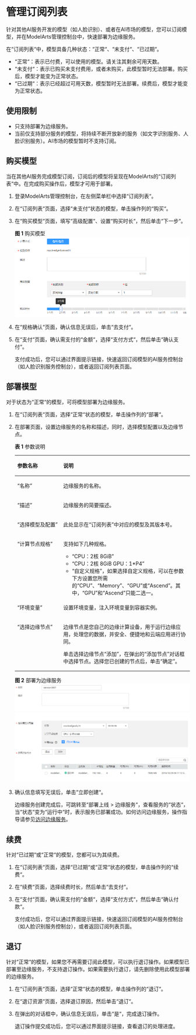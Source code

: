 # 管理订阅列表<a name="modelarts_23_0127"></a>

针对其他AI服务开发的模型（如人脸识别）、或者在AI市场的模型，您可以订阅模型，并在ModelArts管理控制台中，快速部署为边缘服务。

在“订阅列表“中，模型具备几种状态：“正常“、“未支付“、“已过期“。

-   “正常“：表示已付费，可以使用的模型。请关注其剩余可用天数。
-   “未支付“：表示已购买未支付费用，或者未购买，此模型暂时无法部署。购买后，模型才能变为正常状态。
-   “已过期“：表示已经超过可用天数，模型暂时无法部署。续费后，模型才能变为正常状态。

## 使用限制<a name="section10392100103112"></a>

-   只支持部署为边缘服务。
-   当前仅支持部分服务的模型，将持续不断开放新的服务（如文字识别服务、人脸识别服务）。AI市场的模型暂时不支持订阅。

## 购买模型<a name="section5219051113219"></a>

当在其他AI服务完成模型订阅，订阅后的模型将呈现在ModelArts的“订阅列表“中。在完成购买操作后，模型才可用于部署。

1.  登录ModelArts管理控制台，在左侧菜单栏中选择“订阅列表“。
2.  在“订阅列表“页面，选择“未支付“状态的模型，单击操作列的“购买“。
3.  在“购买模型“页面，填写“高级配置“、设置“购买时长“，然后单击“下一步“。

    **图 1**  购买模型<a name="fig6533162905314"></a>  
    ![](figures/购买模型.png "购买模型")

4.  在“规格确认“页面，确认信息无误后，单击“去支付“。
5.  在“支付“页面，确认需支付的“金额“，选择“支付方式“，然后单击“确认支付“。

    支付成功后，您可以通过界面提示链接，快速返回订阅模型的AI服务控制台（如人脸识别服务控制台），或者返回订阅列表页面。


## 部署模型<a name="section9449125593211"></a>

对于状态为“正常“的模型，可将模型部署为边缘服务。

1.  在“订阅列表“页面，选择“正常“状态的模型，单击操作列的“部署“。
2.  在部署页面，设置边缘服务的名称和描述，同时，选择模型配置以及边缘节点。

    **表 1**  参数说明

    <a name="table1029041641314"></a>
    <table><thead align="left"><tr id="row1129018169133"><th class="cellrowborder" valign="top" width="26.25%" id="mcps1.2.3.1.1"><p id="p16290181619130"><a name="p16290181619130"></a><a name="p16290181619130"></a>参数名称</p>
    </th>
    <th class="cellrowborder" valign="top" width="73.75%" id="mcps1.2.3.1.2"><p id="p1729071601311"><a name="p1729071601311"></a><a name="p1729071601311"></a>说明</p>
    </th>
    </tr>
    </thead>
    <tbody><tr id="row196625149129"><td class="cellrowborder" valign="top" width="26.25%" headers="mcps1.2.3.1.1 "><p id="p1266281412126"><a name="p1266281412126"></a><a name="p1266281412126"></a><span class="parmname" id="parmname10595358111310"><a name="parmname10595358111310"></a><a name="parmname10595358111310"></a>“名称”</span></p>
    </td>
    <td class="cellrowborder" valign="top" width="73.75%" headers="mcps1.2.3.1.2 "><p id="p1966291441211"><a name="p1966291441211"></a><a name="p1966291441211"></a>边缘服务的名称。</p>
    </td>
    </tr>
    <tr id="row5421141218"><td class="cellrowborder" valign="top" width="26.25%" headers="mcps1.2.3.1.1 "><p id="p1351611201218"><a name="p1351611201218"></a><a name="p1351611201218"></a><span class="parmname" id="parmname1049710201414"><a name="parmname1049710201414"></a><a name="parmname1049710201414"></a>“描述”</span></p>
    </td>
    <td class="cellrowborder" valign="top" width="73.75%" headers="mcps1.2.3.1.2 "><p id="p19551119125"><a name="p19551119125"></a><a name="p19551119125"></a>边缘服务的简要描述。</p>
    </td>
    </tr>
    <tr id="row192909169134"><td class="cellrowborder" valign="top" width="26.25%" headers="mcps1.2.3.1.1 "><p id="p029051691314"><a name="p029051691314"></a><a name="p029051691314"></a><span class="parmname" id="parmname27471632132915"><a name="parmname27471632132915"></a><a name="parmname27471632132915"></a>“选择模型及配置”</span></p>
    </td>
    <td class="cellrowborder" valign="top" width="73.75%" headers="mcps1.2.3.1.2 "><p id="p18291141691311"><a name="p18291141691311"></a><a name="p18291141691311"></a>此处显示在<span class="wintitle" id="wintitle1455014932716"><a name="wintitle1455014932716"></a><a name="wintitle1455014932716"></a>“订阅列表”</span>中对应的模型及其版本号。</p>
    </td>
    </tr>
    <tr id="row5291716141314"><td class="cellrowborder" valign="top" width="26.25%" headers="mcps1.2.3.1.1 "><p id="p82911316131319"><a name="p82911316131319"></a><a name="p82911316131319"></a><span class="parmname" id="parmname916112351295"><a name="parmname916112351295"></a><a name="parmname916112351295"></a>“计算节点规格”</span></p>
    </td>
    <td class="cellrowborder" valign="top" width="73.75%" headers="mcps1.2.3.1.2 "><p id="p529115169136"><a name="p529115169136"></a><a name="p529115169136"></a>支持如下几种规格。</p>
    <a name="ul194691155507"></a><a name="ul194691155507"></a><ul id="ul194691155507"><li><span class="parmname" id="parmname143468561502"><a name="parmname143468561502"></a><a name="parmname143468561502"></a>“CPU：2核 8GiB”</span></li><li><span class="parmname" id="parmname1184225355011"><a name="parmname1184225355011"></a><a name="parmname1184225355011"></a>“CPU：2核 8GiB GPU：1*P4”</span></li><li><span class="parmname" id="parmname11479849115012"><a name="parmname11479849115012"></a><a name="parmname11479849115012"></a>“自定义规格”</span>，如果选择自定义规格，可以在参数下方设置您所需的<span class="parmname" id="parmname2019719565214"><a name="parmname2019719565214"></a><a name="parmname2019719565214"></a>“CPU”</span>、<span class="parmname" id="parmname107321867527"><a name="parmname107321867527"></a><a name="parmname107321867527"></a>“Memory”</span>、<span class="parmname" id="parmname187208845215"><a name="parmname187208845215"></a><a name="parmname187208845215"></a>“GPU”</span>或<span class="parmname" id="parmname532551010528"><a name="parmname532551010528"></a><a name="parmname532551010528"></a>“Ascend”</span>。其中，<span class="parmname" id="parmname1141413166522"><a name="parmname1141413166522"></a><a name="parmname1141413166522"></a>“GPU”</span>和<span class="parmname" id="parmname134144164524"><a name="parmname134144164524"></a><a name="parmname134144164524"></a>“Ascend”</span>只能二选一。</li></ul>
    </td>
    </tr>
    <tr id="row8292181619132"><td class="cellrowborder" valign="top" width="26.25%" headers="mcps1.2.3.1.1 "><p id="p1929218169132"><a name="p1929218169132"></a><a name="p1929218169132"></a><span class="parmname" id="parmname131993718294"><a name="parmname131993718294"></a><a name="parmname131993718294"></a>“环境变量”</span></p>
    </td>
    <td class="cellrowborder" valign="top" width="73.75%" headers="mcps1.2.3.1.2 "><p id="p16292816131313"><a name="p16292816131313"></a><a name="p16292816131313"></a>设置环境变量，注入环境变量到容器实例。</p>
    </td>
    </tr>
    <tr id="row1029291621311"><td class="cellrowborder" valign="top" width="26.25%" headers="mcps1.2.3.1.1 "><p id="p9159454135117"><a name="p9159454135117"></a><a name="p9159454135117"></a><span class="parmname" id="parmname828263972917"><a name="parmname828263972917"></a><a name="parmname828263972917"></a>“选择边缘节点”</span></p>
    </td>
    <td class="cellrowborder" valign="top" width="73.75%" headers="mcps1.2.3.1.2 "><p id="p106851842165311"><a name="p106851842165311"></a><a name="p106851842165311"></a>边缘节点是您自己的边缘计算设备，用于运行边缘应用，处理您的数据，并安全、便捷地和云端应用进行协同。</p>
    <p id="p1615775416514"><a name="p1615775416514"></a><a name="p1615775416514"></a>单击选择边缘节点<span class="parmname" id="parmname836818185311"><a name="parmname836818185311"></a><a name="parmname836818185311"></a>“添加”</span>，在弹出的<span class="wintitle" id="wintitle736812865311"><a name="wintitle736812865311"></a><a name="wintitle736812865311"></a>“添加节点”</span>对话框中选择节点。选择您已创建的节点后，单击<span class="uicontrol" id="uicontrol136888165320"><a name="uicontrol136888165320"></a><a name="uicontrol136888165320"></a>“确定”</span>。</p>
    </td>
    </tr>
    </tbody>
    </table>

    **图 2**  部署为边缘服务<a name="fig873010406107"></a>  
    ![](figures/部署为边缘服务.png "部署为边缘服务")

3.  确认信息填写无误后，单击“立即创建“。

    边缘服务创建完成后，可跳转至“部署上线 \> 边缘服务“，查看服务的“状态“，当“状态“变为“运行中“时，表示服务已部署成功。如何访问边缘服务，操作指导请参见[访问边缘服务](访问边缘服务.md)。


## 续费<a name="section1479217315250"></a>

针对“已过期“或“正常“的模型，您都可以为其续费。

1.  在“订阅列表“页面，选择“已过期“或“正常“状态的模型，单击操作列的“续费“。
2.  在“续费“页面，选择续费时长，然后单击“去支付“。
3.  在“支付“页面，确认需支付的“金额“，选择“支付方式“，然后单击“确认付款“。

    支付成功后，您可以通过界面提示链接，快速返回订阅模型的AI服务控制台（如人脸识别服务控制台），或者返回订阅列表页面。


## 退订<a name="section10196151219253"></a>

针对“正常“的模型，如果您不再需要订阅此模型，可以执行退订操作。如果模型已部署至边缘服务，不支持退订操作。如果需要执行退订，请先删除使用此模型部署的边缘服务。

1.  在“订阅列表“页面，选择“正常“状态的模型，单击操作列的“退订“。
2.  在“退订资源“页面，选择退订原因，然后单击“退订“。
3.  在弹出的对话框中，确认信息无误后，单击“是“，完成退订操作。

    退订操作提交成功后，您可以通过界面提示链接，查看退订的处理进度。


